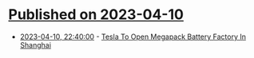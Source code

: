# [Published on 2023-04-10](index.md)

* [2023-04-10, 22:40:00](https://hardware.slashdot.org/story/23/04/10/2037209/tesla-to-open-megapack-battery-factory-in-shanghai?utm_source=rss1.0mainlinkanon&utm_medium=feed) - [Tesla To Open Megapack Battery Factory In Shanghai](https://hardware.slashdot.org/story/23/04/10/2037209/tesla-to-open-megapack-battery-factory-in-shanghai?utm_source=rss1.0mainlinkanon&utm_medium=feed)
